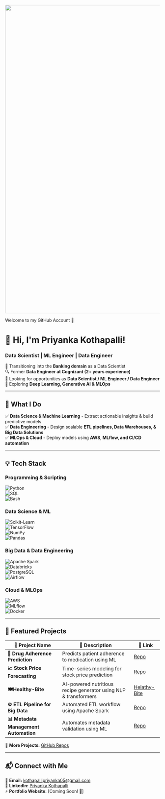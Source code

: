 <p align="center">
  <img src="https://github.com/user-attachments/assets/c1bd6156-f083-4b86-b870-a0784b282af1" width="1000px">
</p>

Welcome to my GitHub Account 👋


<h1> 👋 Hi, I'm Priyanka Kothapalli! </h1>  
<h3> Data Scientist | ML Engineer | Data Engineer </h3>  

🌱 Transitioning into the **Banking domain** as a Data Scientist  
🔍 Former **Data Engineer at Cognizant (2+ years experience)**  
🎯 Looking for opportunities as **Data Scientist / ML Engineer / Data Engineer**  
🌊 Exploring **Deep Learning, Generative AI & MLOps**  

---

## 🔬 What I Do  

✅ **Data Science & Machine Learning** - Extract actionable insights & build predictive models  
✅ **Data Engineering** - Design scalable **ETL pipelines, Data Warehouses, & Big Data Solutions**  
✅ **MLOps & Cloud** - Deploy models using **AWS, MLflow, and CI/CD automation**  

---

## 💡 Tech Stack  

### **Programming & Scripting**  
![Python](https://img.shields.io/badge/Python-3776AB?style=flat&logo=python&logoColor=white)  
![SQL](https://img.shields.io/badge/SQL-4479A1?style=flat&logo=mysql&logoColor=white)  
![Bash](https://img.shields.io/badge/Bash-4EAA25?style=flat&logo=gnu-bash&logoColor=white)  

### **Data Science & ML**  
![Scikit-Learn](https://img.shields.io/badge/Scikit--Learn-F7931E?style=flat&logo=scikit-learn&logoColor=white)  
![TensorFlow](https://img.shields.io/badge/TensorFlow-FF6F00?style=flat&logo=tensorflow&logoColor=white)  
![NumPy](https://img.shields.io/badge/NumPy-013243?style=flat&logo=numpy&logoColor=white)  
![Pandas](https://img.shields.io/badge/Pandas-150458?style=flat&logo=pandas&logoColor=white)  

### **Big Data & Data Engineering**  
![Apache Spark](https://img.shields.io/badge/Apache_Spark-E25A1C?style=flat&logo=apachespark&logoColor=white)  
![Databricks](https://img.shields.io/badge/Databricks-FF3621?style=flat&logo=databricks&logoColor=white)  
![PostgreSQL](https://img.shields.io/badge/PostgreSQL-4169E1?style=flat&logo=postgresql&logoColor=white)  
![Airflow](https://img.shields.io/badge/Apache_Airflow-017CEE?style=flat&logo=apache-airflow&logoColor=white)  

### **Cloud & MLOps**  
![AWS](https://img.shields.io/badge/AWS-232F3E?style=flat&logo=amazonaws&logoColor=white)  
![MLflow](https://img.shields.io/badge/MLflow-0194E2?style=flat&logo=mlflow&logoColor=white)  
![Docker](https://img.shields.io/badge/Docker-2496ED?style=flat&logo=docker&logoColor=white)  

---

## 🚀 Featured Projects  

| 📌 Project Name | 📝 Description | 🔗 Link |
|---|---|---|
| **🔬 Drug Adherence Prediction** | Predicts patient adherence to medication using ML | [Repo](#) |
| **📈 Stock Price Forecasting** | Time-series modeling for stock price prediction | [Repo](#) |
| **🍽️Healthy-Bite** | AI-powered nutritious recipe generator using NLP & transformers | [Helathy-Bite](https://github.com/priyankaa-k/Healthy-Bite) |
| **⚙️ ETL Pipeline for Big Data** | Automated ETL workflow using Apache Spark | [Repo](#) |
| **📊 Metadata Management Automation** | Automates metadata validation using ML | [Repo](#) |

📌 **More Projects:** [GitHub Repos](https://github.com/your-github-profile)  

---

## 📬 Connect with Me  

📧 **Email:** kothapallipriyanka05@gmail.com  
📌 **LinkedIn:** [Priyanka Kothapalli](https://www.linkedin.com/in/priyanka-kothapalli/)  
⚡ **Portfolio Website:** [Coming Soon! 🚀]  




